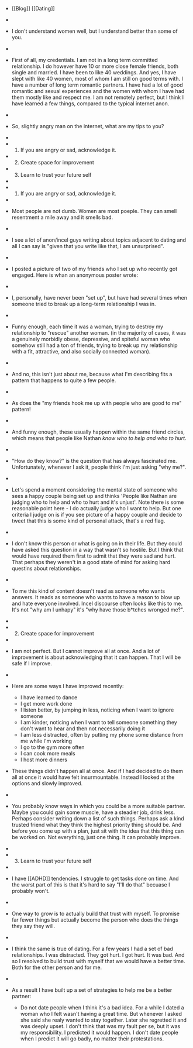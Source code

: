 - [[Blog]] [[Dating]]
-
- I don't understand women well, but I understand better than some of you.
-
- First of all, my credentials. I am not in a long term committed relationship. I do however have 10 or more close female friends, both single and married. I have been to like 40 weddings. And yes, I have slept with like 40 women, most of whom I am still on good terms with. I have a number of long term romantic partners. I have had a lot of good romantic and sexual experiences and the women with whom I have had them mostly like and respect me. I am not remotely perfect, but I think I have learned a few things, compared to the typical internet anon.
-
- So, slightly angry man on the internet, what are my tips to you?
-
- 1. If you are angry or sad, acknowledge it.
- 2. Create space for improvement
- 3. Learn to trust your future self
-
- 1. If you are angry or sad, acknowledge it.
-
- Most people are not dumb. Women are most poeple. They can smell resentment a mile away and it smells bad.
-
- I see a lot of anon/incel guys writing about topics adjacent to dating and all I can say is "given that you write like that, I am unsurprised".
-
- I posted a picture of two of my friends who I set up who recently got engaged. Here is whan an anonymous poster wrote:
-
- I, personally, have never been "set up", but have had several times when someone tried to break up a long-term relationship I was in.
-
- Funny enough, each time it was a woman, trying to destroy my relationship to "rescue" another woman. (in the majority of cases, it was a genuinely morbidly obese, depressive, and spiteful woman who somehow still had a ton of friends, trying to break up my relationship with a fit, attractive, and also socially connected woman).
-
- And no, this isn't just about me, because what I'm describing fits a pattern that happens to quite a few people.
-
- As does the "my friends hook me up with people who are good to me" pattern!
-
- And funny enough, these usually happen within the same friend circles, which means that people like Nathan _know who to help and who to hurt_.
-
- "How do they know?" is the question that has always fascinated me. Unfortunately, whenever I ask it, people think I'm just asking "why me?".
-
- Let's spend a moment considering the mental state of someone who sees a happy couple being set up and thinks 'People like Nathan are judging who to help and who to hurt and it's unjust'. Note there is some reasonable point here - I do actually judge who I want to help. But one criteria I judge on is if you see picture of a happy couple and decide to tweet that this is some kind of personal attack, that's a red flag.
-
- I don't know this person or what is going on in their life. But they could have asked this question in a way that wasn't so hostile. But I think that would have required them first to admit that they were sad and hurt. That perhaps they weren't in a good state of mind for asking hard questins about relationships.
-
- To me this kind of content doesn't read as someone who wants answers. It reads as someone who wants to have a reason to blow up and hate everyone involved. Incel discourse often looks like this to me. It's not "why am I unhapy" it's "why have those b\*tches wronged me?".
-
- 2. Create space for improvement
-
- I am not perfect. But I cannot improve all at once. And a lot of improvement is about acknowledging that it can happen. That I will be safe if I improve.
-
- Here are some ways I have improved recently:

  - I have learned to dance
  - I get more work done
  - I listen better, by jumping in less, noticing when I want to ignore someone
  - I am kinder, noticing when I want to tell someone something they don't want to hear and then not necessarily doing it
  - I am less distracted, often by putting my phone some distance from me while I'm working
  - I go to the gym more often
  - I can cook more meals
  - I host more dinners

- These things didn't happen all at once. And if I had decided to do them all at once it would have felt insurmountable. Instead I looked at the options and slowly improved.
-
- You probably know ways in which you could be a more suitable partner. Maybe you could gain some muscle, have a steadier job, drink less. Perhaps consider writing down a list of such things. Perhaps ask a kind trusted friend what they think the highest priority thing should be. And before you come up with a plan, just sit with the idea that this thing can be worked on. Not everything, just one thing. It can probably improve.
-
- 3. Learn to trust your future self
-
- I have [[ADHD]] tendencies. I struggle to get tasks done on time. And the worst part of this is that it's hard to say "I'll do that" becuase I probably won't.
-
- One way to grow is to actually build that trust with myself. To promise far fewer things but actually become the person who does the things they say they will.
-
- I think the same is true of dating. For a few years I had a set of bad relationships. I was distracted. They got hurt. I got hurt. It was bad. And so I resolved to build trust with myself that we would have a better time. Both for the other person and for me.
-
- As a result I have built up a set of strategies to help me be a better partner:
  - Do not date people when I think it's a bad idea. For a while I dated a woman who I felt wasn't having a great time. But whenever I asked she said she realy wanted to stay together. Later she regretted it and was deeply upset. I don't think that was my fault per se, but it was my responsibility. I predicted it would happen. I don't date people when I predict it will go badly, no matter their protestations.

